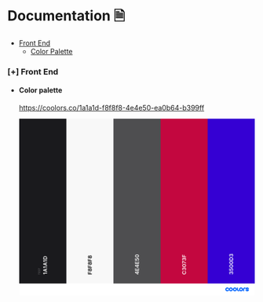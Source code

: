 
# Documentation 🗎
* <a href="#front-end">Front End</a>
    * <a href="#color-palette">Color Palette</a>


### [+] <span id="front-end">Front End</span>

* #### <span id="color-palette">Color palette </span>

    https://coolors.co/1a1a1d-f8f8f8-4e4e50-ea0b64-b399ff

    ![](/srcshots/palette.png)

